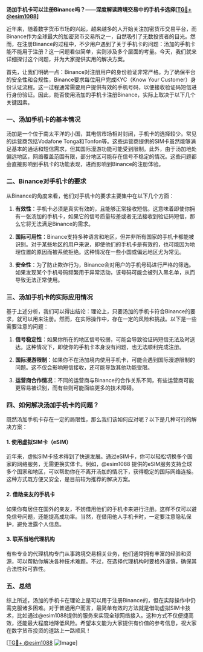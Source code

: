 **汤加手机卡可以注册Binance吗？——深度解读跨境交易中的手机卡选择[[TG💪+ @esim1088](https://t.me/s/esim1088)]**

近年来，随着数字货币市场的兴起，越来越多的人开始关注加密货币交易平台，而Binance作为全球最大的加密货币交易所之一，自然吸引了无数投资者的目光。然而，在注册Binance的过程中，不少用户遇到了关于手机卡的问题：汤加的手机卡能不能用于注册？这一问题看似简单，实则涉及多个层面的考量。今天，我们就来详细探讨这个问题，并为大家提供实用的解决方案。

首先，让我们明确一点：Binance对注册用户的身份验证非常严格。为了确保平台的安全性和合规性，Binance要求每位用户完成KYC（Know Your Customer）身份认证流程。这一过程通常需要用户提供有效的手机号码，以便接收验证码短信进行身份验证。因此，能否使用汤加的手机卡注册Binance，实际上取决于以下几个关键因素。

### 一、汤加手机卡的基本情况

汤加是一个位于南太平洋的小国，其电信市场相对封闭，手机卡的选择较少。常见的运营商包括Vodafone Tonga和Tonfon等。这些运营商提供的SIM卡虽然能够满足基本的通话和短信需求，但其国际漫游功能可能受到限制。此外，由于汤加地处偏远地区，网络覆盖范围有限，部分地区可能存在信号不稳定的情况。这些问题都会直接影响到手机卡的功能表现，进而影响到Binance的注册体验。

### 二、Binance对手机卡的要求

从Binance的角度来看，他们对手机卡的要求主要集中在以下几个方面：

1. **有效性**：手机卡必须是真实有效的，且能够正常接收短信。这意味着即使你拥有一张汤加的手机卡，如果它的信号质量较差或者无法接收到验证码短信，那么它将无法满足Binance的需求。
   
2. **国际可用性**：Binance支持多种语言和地区，但并非所有国家的手机卡都能被识别。对于某些地区的用户来说，即使他们的手机卡是有效的，也可能因为地理位置的原因而被系统拒绝。这种情况在一些小国或偏远地区尤为常见。

3. **安全性**：为了防止欺诈行为，Binance会对用户的手机号码进行严格的筛选。如果发现某个手机号码频繁用于异常活动，该号码可能会被列入黑名单，从而导致无法正常使用。

### 三、汤加手机卡的实际应用情况

基于上述分析，我们可以得出结论：理论上，只要汤加的手机卡符合Binance的要求，就可以用来注册。然而，在实际操作中，存在一定的风险和挑战。以下是一些需要注意的问题：

1. **信号稳定性**：如果你所在的地区信号较弱，可能会导致验证码短信无法及时送达。这种情况下，即使你的手机卡本身没有问题，也无法顺利完成注册。

2. **国际漫游限制**：如果你不在汤加境内使用手机卡，可能会遇到国际漫游限制的问题。这不仅会影响短信接收，还可能导致其他功能受限。

3. **运营商合作情况**：不同的运营商与Binance的合作关系不同，有些运营商可能更容易被识别，而有些则可能面临更多的技术障碍。

### 四、如何解决汤加手机卡的问题？

既然汤加手机卡存在一定的局限性，那么我们该如何应对呢？以下是几种可行的解决方案：

#### 1. 使用虚拟SIM卡（eSIM）

近年来，虚拟SIM卡技术得到了快速发展。通过eSIM卡，你可以轻松切换多个国家的网络服务，无需更换实体卡。例如，@esim1088 提供的eSIM服务支持全球多个国家和地区，可以帮助你在不离开汤加的情况下，获得稳定的国际网络连接。这种方式既方便又安全，是目前较为推荐的解决方案。

#### 2. 借助亲友的手机卡

如果你有居住在国外的亲友，不妨借用他们的手机卡来进行注册。这样不仅可以避免信号问题，还能提高成功率。当然，在借用他人手机卡时，一定要注意隐私保护，避免泄露个人信息。

#### 3. 联系当地代理机构

有些专业的代理机构专门从事跨境交易相关业务，他们通常拥有丰富的经验和资源，可以帮助你解决各种技术难题。不过，在选择代理机构时要格外谨慎，确保其合法性和可靠性。

### 五、总结

综上所述，汤加的手机卡在理论上是可以用于注册Binance的，但在实际操作中仍需克服诸多困难。对于普通用户而言，最简单有效的方法就是借助虚拟SIM卡技术，比如通过@esim1088提供的服务来实现全球网络接入。这种方式不仅便捷高效，还能最大程度地降低风险。希望本文能为大家提供有价值的参考信息，祝大家在数字货币投资的道路上一路顺风！

[[TG💪+ @esim1088](https://t.me/s/esim1088) ![Image](https://i.postimg.cc/4NQfJmqS/Snipaste-2025-05-13-00-14-12.png)]